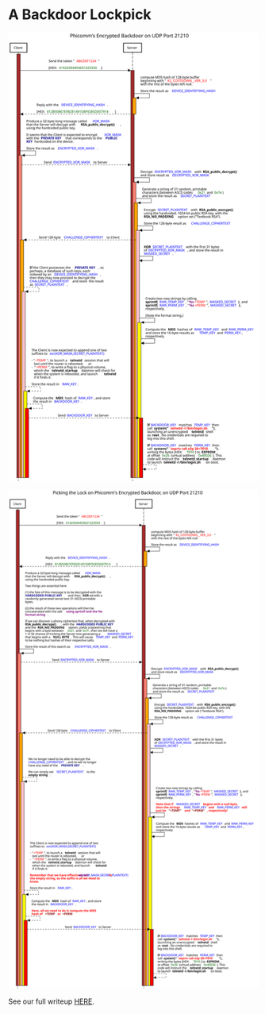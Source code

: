 # A Backdoor Lockpick

![Protocol](img/backdoor_protocol.svg)

![Lockpick](img/backdoor_lockpick.svg)

See our full writeup [HERE](https://medium.com/tenable-techblog/a-backdoor-lockpick-d847a83f4496).
